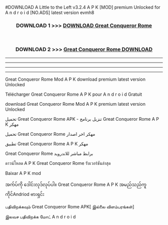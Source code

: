 #DOWNLOAD A Little to the Left v3.2.4 A P K [MOD] premium Unlocked for A n d r o i d [NO.ADS] latest version evmh8 



<div align="center">

<h3>DOWNLOAD 1 >>> <a href="https://downloadmod1.web.app/?judul=Great Conqueror Rome ">DOWNLOAD Great Conqueror Rome </a></h3><br>

<h3>DOWNLOAD 2 >>> <a href="https://downloadmod1.web.app/?judul=Great Conqueror Rome ">Great Conqueror Rome  DOWNLOAD </a></h3>

</div>


----------------------------------------------------------

----------------------------------------------------------

----------------------------------------------------------

----------------------------------------------------------


Great Conqueror Rome  Mod A P K download premium latest version Unlocked

Télécharger Great Conqueror Rome  A P K pour A n d r o i d Gratuit

download Great Conqueror Rome  Mod A P K premium latest version Unlocked

تحميل Great Conqueror Rome  APK - تنزيل برنامج Great Conqueror Rome  A P K مهكر

تحميل Great Conqueror Rome  مهكر اخر اصدار

تطبيق Great Conqueror Rome  A P K مهكر

Great Conqueror Rome  برابط مباشر للاندرويد

ดาวน์โหลด A P K Great Conqueror Rome  รับเวอร์ชันล่าสุด

Baixar A P K mod

အက်ပ်ကို ဒေါင်းလုဒ်လုပ်ပါ။ Great Conqueror Rome  A P K အမည်သည်ကူကိုင်Andriod ဗားရှင်း

பதிவிறக்கவும் Great Conqueror Rome  APK[ இல்லை விளம்பரங்கள்] 
 
இலவச பதிவிறக்க மோட் A n d r o i d



